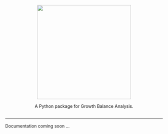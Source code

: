 <p align="center">
  <img src="https://github.com/user-attachments/assets/d2342e1a-e4d4-49fb-a18b-e7e24c12bd06" width=300 />
</p>
<p align="center">
  A Python package for Growth Balance Analysis.
  <br/><br/>
</p>

-----------------

<p align="justify">
Documentation coming soon ...
</p>
